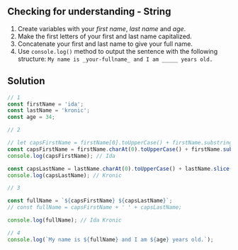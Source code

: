 ## Checking for understanding - String

1. Create variables with your _first name_, _last name_ and _age_.
2. Make the first letters of your first and last name capitalized.
3. Concatenate your first and last name to give your full name.
4. Use `console.log()` method to output the sentence with the following structure: `My name is _your-fullname_ and I am _____ years old.`

## Solution

```javascript
// 1
const firstName = 'ida';
const lastName = 'kronic';
const age = 34;

// 2

// let capsFirstName = firstName[0].toUpperCase() + firstName.substring(1);
const capsFirstName = firstName.charAt(0).toUpperCase() + firstName.substring(1);
console.log(capsFirstName); // Ida

const capsLastName = lastName.charAt(0).toUpperCase() + lastName.slice(1);
console.log(capsLastName); // Kronic

// 3

const fullName = `${capsFirstName} ${capsLastName}`;
// const fullName = capsFirstName + ' ' + capsLastName;

console.log(fullName); // Ida Kronic

// 4
console.log(`My name is ${fullName} and I am ${age} years old.`);
```
